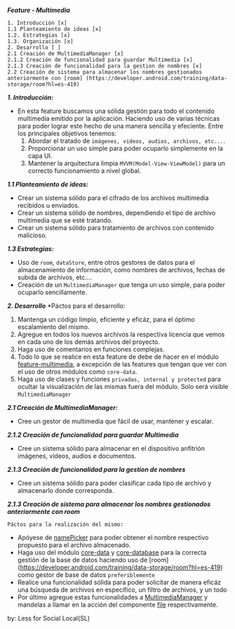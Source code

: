 ***Feature - Multimedia***

    1. Introducción [x] 
    1.1 Planteamiento de ideas [x] 
    1.2. Estrategias [x]
    1.3. Organización [x]
    2. Desarrollo [ ]
    2.1 Creación de MultimediaManager [x]
    2.1.2 Creación de funcionalidad para guardar Multimedia [x]
    2.1.3 Creación de funcionalidad para la gestion de nombres [x]
    2.2 Creación de sistema para almacenar los nombres gestionados anteriormente con [room] (https://developer.android.com/training/data-storage/room?hl=es-419)


***1. Introducción:***
* En esta feature buscamos una sólida gestión para todo el contenido multimedia emitido por la aplicación. Haciendo uso de varias técnicas para poder lograr este hecho de una manera sencilla y efeciente. Entre los principales objetivos tenemos:
  1. Abordar el tratado de `imágenes, videos, audios, archivos, etc...`.
  2. Proporcionar un uso simple para poder ocuparlo simplemente en la capa UI.
  3. Mantener la arquitectura limpia `MVVM(Model-View-ViewModel)` para un correcto funcionamiento a nivel global.

***1.1 Planteamiento de ideas:***
* Crear un sistema sólido para el cifrado de los archivos multimedia recibidos u enviados.
* Crear un sistema sólido de nombres, dependiendo el tipo de archivo multimedia que se esté tratando.
* Crear un sistema sólido para tratamiento de archivos con contenido malicioso.

***1.3 Estrategias:***
* Uso de `room`, `dataStore`, entre otros gestores de datos para el almacenamiento de información, como nombres de archivos, fechas de subida de archivos, etc....
* Creación de un `MultimediaManager` que tenga un uso simple, para poder ocuparlo sencillamente.

***2. Desarrollo***
*Páctos para el desarrollo:
1. Mantenga un código limpio, eficiente y eficáz, para el óptimo escalamiento del mismo.
2. Agregue en todos los nuevos archivos la respectiva licencia que vemos en cada uno de los demás archivos del proyecto.
3. Haga uso de comentarios en funciones complejas.
4. Todo lo que se realice en esta feature de debe de hacer en el módulo [feature-multimedia](https://github.com/compose-projects-android/SocialLocal/tree/master/feature-multimedia), a excepción de las features que tengan que ver con el uso de otros módulos como `core-data`.
5. Haga uso de clases y funciones `privadas, internal y protected` para ocultar la visualización de las mismas fuera del módulo. Solo será visible `MultimediaManager`

***2.1 Creación de MultimediaManager:***

* Cree un gestor de multimedia que fácil de usar, mantener y escalar.

***2.1.2 Creación de funcionalidad para guardar Multimedia***

* Cree un sistema sólido para almacenar en el dispositivo anfitrión imágenes, videos, audios e documentos.

***2.1.3 Creación de funcionalidad para la gestion de nombres***

* Cree un sistema sólido para poder clasificar cada tipo de archivo y almacenarlo donde corresponda.

***2.1.3 Creación de sistema para almacenar los nombres gestionados anteriormente con room***

`Páctos para la realización del mismo:`
* Apóyese de [namePicker](https://github.com/compose-projects-android/SocialLocal/blob/master/feature-multimedia/src/main/java/org/compose_projects/socialLocal/feature/multimedia/fileSorterManager/namePicker.kt) para poder obtener el nombre respectivo propuesto para el archivo almacenado.
* Haga uso del módulo [core-data](https://github.com/compose-projects-android/SocialLocal/tree/master/core-data) y [core-database](https://github.com/compose-projects-android/SocialLocal/tree/master/core-database) para la correcta gestión de la base de datos haciendo uso de [room] (https://developer.android.com/training/data-storage/room?hl=es-419) como gestor de base de datos `preferiblemente`
* Realice una funcionalidad sólida para poder solicitar de manera eficáz una búsqueda de archivos en específico, un filtro de archivos, y un todo
* Por último agregue estas funcionalidades a [MultimediaManager](https://github.com/compose-projects-android/SocialLocal/blob/master/feature-multimedia/src/main/java/org/compose_projects/socialLocal/feature/multimedia/MultimediaManager.kt) y mandelas a llamar en la acción del componente [file](https://github.com/compose-projects-android/SocialLocal/blob/master/core-ui/src/main/java/org/compose_projects/socialLocal/core/ui/components/bottomChat/actions/file.kt) respectivamente.


by: Less for Social Local(SL)